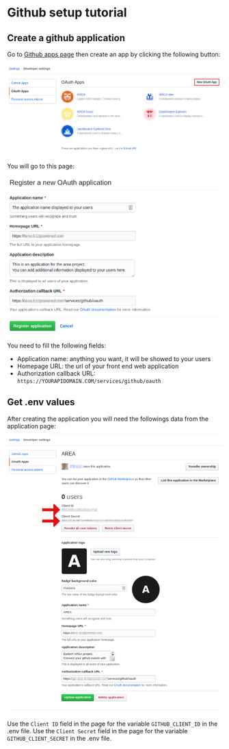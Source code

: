 # Github setup tutorial

## Create a github application

Go to [Github apps page](https://github.com/settings/developers) then create an app by clicking the following button:

![Github create button](../res/Github_add_oauth_app_button.png)

You will go to this page:

![Github create app page](../res/Github_add_oauth_app_page.png)

You need to fill the following fields:
* Application name: anything you want, it will be showed to your users
* Homepage URL: the url of your front end web application
* Authorization callback URL: `https://YOURAPIDOMAIN.COM/services/github/oauth`

## Get .env values

After creating the application you will need the followings data from the application page:

![Github app page with keys](../res/Github_app_page_keys.png)

Use the `Client ID` field in the page for the variable `GITHUB_CLIENT_ID` in the .env file.
Use the `Client Secret` field in the page for the variable `GITHUB_CLIENT_SECRET` in the .env file.
